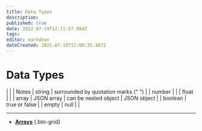 ```yaml
---
title: Data Types
description: 
published: true
date: 2022-07-19T12:11:57.094Z
tags: 
editor: markdown
dateCreated: 2022-07-19T12:08:35.467Z
---
```


# Data Types

| |  | Notes
|
string | surrounded by quotation marks (" ") |  |
number |	|  |
float	|  |  |
array	| JSON array | can be nested
object | JSON object |  |
boolean | true or false |  |
empty | null |  |

---

- [<i class="mdi mdi-code-array primary--text"></i> **Arrays**](/en/Sub-Actions/Code/Arrays)
{.btn-grid}